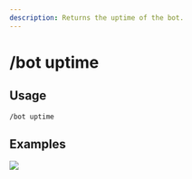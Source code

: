```yaml
---
description: Returns the uptime of the bot.
---
```


# /bot uptime

## Usage

```
/bot uptime
```

## Examples

![](https://github.com/xNickyDev/Forkman/assets/111157596/b19468fa-54cd-4346-8323-af6100dda2b3)